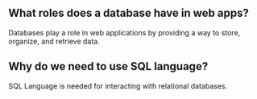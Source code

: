 ## What roles does a database have in web apps?

Databases play a role in web applications by providing a way to store, organize, and retrieve data.

## Why do we need to use SQL language?

SQL Language is needed for interacting with relational databases.
